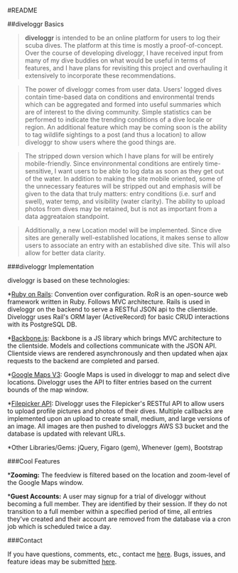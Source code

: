 #README

##diveloggr Basics

>**diveloggr** is intended to be an online platform for users to log their scuba dives.  The platform at this time is mostly a proof-of-concept.  Over the course of developing diveloggr, I have received input from many of my dive buddies on what would be useful in terms of features, and I have plans for revisiting this project and overhauling it extensively to incorporate these recommendations.

>The power of diveloggr comes from user data.  Users' logged dives contain time-based data on conditions and environmental trends which can be aggregated and formed into useful summaries which are of interest to the diving community.  Simple statistics can be performed to indicate the trending conditions of a dive locale or region.  An additional feature which may be coming soon is the ability to tag wildlife sightings to a post (and thus a location) to allow diveloggr to show users where the good things are.

>The stripped down version which I have plans for will be entirely mobile-friendly.  Since envinronmental conditions are entirely time-sensitive, I want users to be able to log data as soon as they get out of the water.  In addition to making the site mobile oriented, some of the unnecessary features will be stripped out and emphasis will be given to the data that truly matters: entry conditions (i.e. surf and swell), water temp, and visibility (water clarity).  The ability to upload photos from dives may be retained, but is not as important from a data aggreataion standpoint.

>Additionally, a new Location model will be implemented.  Since dive sites are generally well-established locations, it makes sense to allow users to associate an entry with an established dive site.  This will also allow for better data clarity.

###diveloggr Implementation

diveloggr is based on these technologies:

*[Ruby on Rails](http://rubyonrails.org/): Convention over configuration.  RoR is an open-source web framework written in Ruby.  Follows MVC architecture.  Rails is used in diveloggr on the backend to serve a RESTful JSON api to the clientside.  Diveloggr uses Rail's ORM layer (ActiveRecord) for basic CRUD interactions with its PostgreSQL DB.

*[Backbone.js](http://backbonejs.org/):  Backbone is a JS library which brings MVC architecture to the clientside.  Models and collections communicate with the JSON API.  Clientside views are rendered asynchronously and then updated when ajax requests to the backend are completed and parsed.

*[Google Maps V3](https://developers.google.com/maps/documentation/javascript/):  Google Maps is used in diveloggr to map and select dive locations.  Diveloggr uses the API to filter entries based on the current bounds of the map window.

*[Filepicker API](https://www.filepicker.io/):  Diveloggr uses the Filepicker's RESTful API to allow users to upload profile pictures and photos of their dives.  Multiple callbacks are implemented upon an upload to create small, medium, and large versions of an image.  All images are then pushed to diveloggrs AWS S3 bucket and the database is updated with relevant URLs.

*Other Libraries/Gems: jQuery, Figaro (gem), Whenever (gem), Bootstrap

###Cool Features

***Zooming:** The feedview is filtered based on the location and zoom-level of the Google Maps window.

***Guest Accounts:**  A user may signup for a trial of diveloggr without becoming a full member.  They are identified by their session.  If they do not transition to a full member within a specified period of time, all entries they've created and their account are removed from the database via a cron job which is scheduled twice a day.

###Contact

If you have questions, comments, etc., contact me [here](mailto:john.ochs@gmail.com).  Bugs, issues, and feature ideas may be submitted [here](https://github.com/johnochs/URLShortener/issues).